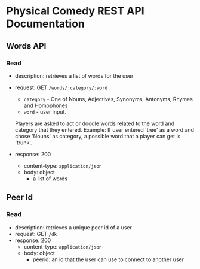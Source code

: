 # Physical Comedy REST API Documentation

## Words API
### Read
* description: retrieves a list of words for the user
* request: GET `/words/:category/:word`
    * `category` - One of Nouns, Adjectives, Synonyms, Antonyms, Rhymes and Homophones
    * `word` - user input.
    
    Players are asked to act or doodle words related to the word and category that they entered.
    Example: If user entered 'tree' as a word and chose 'Nouns' as category, a possible word that a player can get is 'trunk'.
* response: 200
    * content-type: `application/json`
    * body: object
        * a list of words

## Peer Id
### Read
* description: retrieves a unique peer id of a user
* request: GET `/dk`
* response: 200
    * content-type: `application/json`
    * body: object
        * peerid: an id that the user can use to connect to another user
